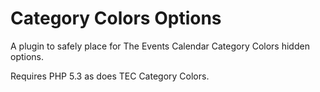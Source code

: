 # Category Colors Options

A plugin to safely place for The Events Calendar Category Colors hidden options.

Requires PHP 5.3 as does TEC Category Colors.
